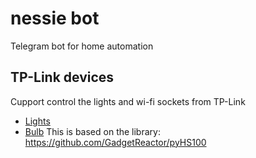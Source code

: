 # nessie bot
Telegram bot for home automation

## TP-Link devices
Cupport control the lights and wi-fi sockets from TP-Link
* [Lights](http://www.tp-link.com/us/products/details/cat-5516_HS100.html)
* [Bulb](http://www.tp-link.com/us/products/details/cat-5609_LB110.html)
This is based on the library: https://github.com/GadgetReactor/pyHS100

